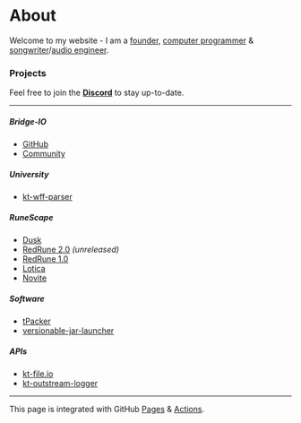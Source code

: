 # About

Welcome to my website - I am a [founder](#bridge-io), [computer programmer](https://github.com/tyluur) & [songwriter](https://teamvoid.world)/[audio engineer](https://teamvoid.world).

### Projects

Feel free to join the **[Discord](https://discord.gg/3TP9yWnDnt)** to stay up-to-date.

---

##### Bridge-IO

* [GitHub](https://github.com/company/bridge-io)
* [Community](https://discord.gg/3TP9yWnDnt)

##### University

* [kt-wff-parser](https://github.com/Tyluur/kt-wff-parser)

##### RuneScape

* [Dusk](https://github.com/dusk-rs)
* [RedRune 2.0](https://github.com/Tyluur/RedRune-667) _(unreleased)_
* [RedRune 1.0](https://github.com/Tyluur/RedRune)
* [Lotica](https://github.com/Tyluur/Lotica)
* [Novite](https://github.com/Tyluur/Novite)

##### Software

* [tPacker](https://github.com/Tyluur/tPacker)
* [versionable-jar-launcher](https://github.com/bridge-io/versionable-jar-launcher)

##### APIs

* [kt-file.io](https://github.com/Tyluur/kt-file.io)
* [kt-outstream-logger](https://github.com/Tyluur/kt-outstream-logger)

---

This page is integrated with GitHub [Pages](https://pages.github.com) & [Actions](https://github.com/features/actions).
